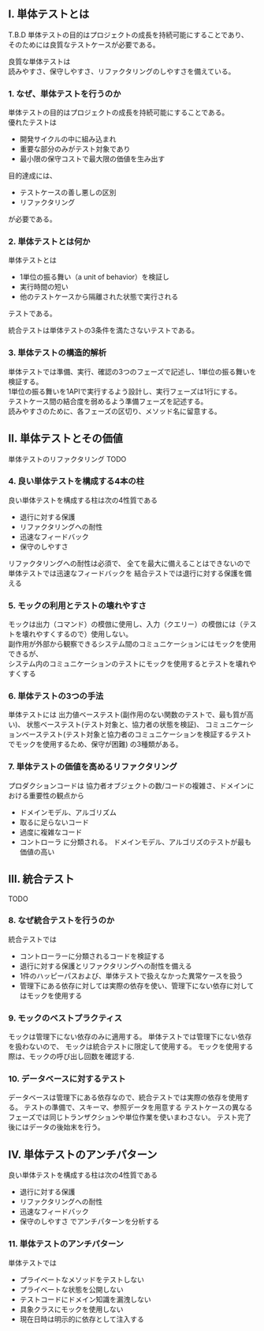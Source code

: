 ## Ⅰ. 単体テストとは
T.B.D
単体テストの目的はプロジェクトの成長を持続可能にすることであり、  
そのためには良質なテストケースが必要である。

良質な単体テストは  
読みやすさ、保守しやすさ、リファクタリングのしやすさを備えている。



### 1. なぜ、単体テストを行うのか
単体テストの目的はプロジェクトの成長を持続可能にすることである。  
優れたテストは
- 開発サイクルの中に組み込まれ
- 重要な部分のみがテスト対象であり
- 最小限の保守コストで最大限の価値を生み出す

目的達成には、
- テストケースの善し悪しの区別
- リファクタリング

が必要である。


### 2. 単体テストとは何か
単体テストとは
- 1単位の振る舞い（a unit of behavior）を検証し
- 実行時間の短い
- 他のテストケースから隔離された状態で実行される

テストである。

統合テストは単体テストの3条件を満たさないテストである。

### 3. 単体テストの構造的解析
単体テストでは準備、実行、確認の3つのフェーズで記述し、1単位の振る舞いを検証する。  
1単位の振る舞いを1APIで実行するよう設計し、実行フェーズは1行にする。  
テストケース間の結合度を弱めるよう準備フェーズを記述する。  
読みやすさのために、各フェーズの区切り、メソッド名に留意する。

## Ⅱ. 単体テストとその価値
単体テストのリファクタリング
TODO 

### 4. 良い単体テストを構成する4本の柱
良い単体テストを構成する柱は次の4性質である
- 退行に対する保護
- リファクタリングへの耐性
- 迅速なフィードバック
- 保守のしやすさ

リファクタリングへの耐性は必須で、
全てを最大に備えることはできないので
単体テストでは迅速なフィードバックを
結合テストでは退行に対する保護を備える

### 5. モックの利用とテストの壊れやすさ
モックは出力（コマンド）の模倣に使用し、入力（クエリー）の模倣には（テストを壊れやすくするので）使用しない。  
副作用が外部から観察できるシステム間のコミュニケーションにはモックを使用できるが、  
システム内のコミュニケーションのテストにモックを使用するとテストを壊れやすくする

### 6. 単体テストの3つの手法
単体テストには
出力値ベーステスト(副作用のない関数のテストで、最も質が高い)、
状態ベーステスト(テスト対象と、協力者の状態を検証)、
コミュニケーションベーステスト(テスト対象と協力者のコミュニケーションを検証するテストでモックを使用するため、保守が困難)
の3種類がある。


### 7. 単体テストの価値を高めるリファクタリング
プロダクションコードは
協力者オブジェクトの数/コードの複雑さ、ドメインにおける重要性の観点から
- ドメインモデル、アルゴリズム
- 取るに足らないコード
- 過度に複雑なコード
- コントローラ
に分類される。 ドメインモデル、アルゴリズのテストが最も価値の高い


## Ⅲ. 統合テスト
TODO

### 8. なぜ統合テストを行うのか
統合テストでは
- コントローラーに分類されるコードを検証する
- 退行に対する保護とリファクタリングへの耐性を備える
- 1件のハッピーパスおよび、単体テストで扱えなかった異常ケースを扱う
- 管理下にある依存に対しては実際の依存を使い、管理下にない依存に対してはモックを使用する


### 9. モックのベストプラクティス
モックは管理下にない依存のみに適用する。
単体テストでは管理下にない依存を扱わないので、
モックは統合テストに限定して使用する。
モックを使用する際は、モックの呼び出し回数を確認する.


### 10. データベースに対するテスト
データベースは管理下にある依存なので、統合テストでは実際の依存を使用する。
テストの準備で、スキーマ、参照データを用意する
テストケースの異なるフェーズでは同じトランザクションや単位作業を使いまわさない。
テスト完了後にはデータの後始末を行う。

## Ⅳ. 単体テストのアンチパターン
良い単体テストを構成する柱は次の4性質である
- 退行に対する保護
- リファクタリングへの耐性
- 迅速なフィードバック
- 保守のしやすさ
でアンチパターンを分析する


### 11. 単体テストのアンチパターン
単体テストでは
- プライベートなメソッドをテストしない
- プライベートな状態を公開しない
- テストコードにドメイン知識を漏洩しない
- 具象クラスにモックを使用しない
- 現在日時は明示的に依存として注入する


























